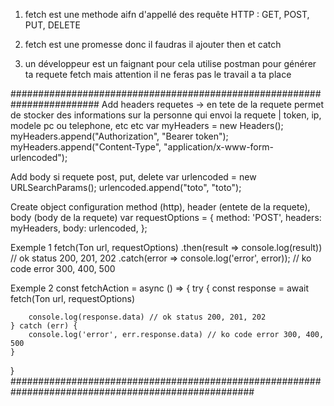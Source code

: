 
1) fetch est une methode aifn d'appellé des requête HTTP : GET, POST, PUT, DELETE

2) fetch est une promesse donc il faudras il ajouter then et catch

3) un développeur est un faignant pour cela utilise postman pour générer ta requete fetch mais attention il ne feras pas le travail a ta place

########################################################################
Add headers requetes -> en tete de la requete permet de stocker des informations sur la personne qui envoi la requete | token, ip, modele pc ou telephone, etc etc 
var myHeaders = new Headers();
myHeaders.append("Authorization", "Bearer token");
myHeaders.append("Content-Type", "application/x-www-form-urlencoded");

Add body si requete post, put, delete
var urlencoded = new URLSearchParams();
urlencoded.append("toto", "toto");

Create object configuration method (http), header (entete de la requete), body (body de la requete)
var requestOptions = {
  method: 'POST',
  headers: myHeaders,
  body: urlencoded,
};

Exemple 1 
fetch(Ton url, requestOptions)
  .then(result => console.log(result)) // ok status 200, 201, 202
  .catch(error => console.log('error', error)); // ko code error 300, 400, 500

Exemple 2 
const fetchAction = async () => {
    try {
        const response = await fetch(Ton url, requestOptions)

        console.log(response.data) // ok status 200, 201, 202
    } catch (err) {
        console.log('error', err.response.data) // ko code error 300, 400, 500
    }
}
####################################################################################################
